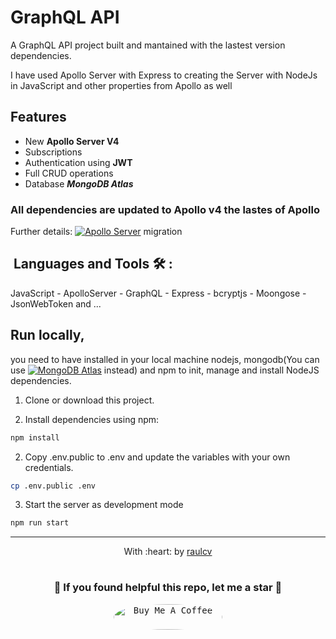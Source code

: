 # GraphQL API

A GraphQL API project built and mantained with the lastest version dependencies.

I have used Apollo Server with Express to creating the Server with NodeJs in JavaScript and other properties from Apollo as well

## Features
- New **Apollo Server V4**
- Subscriptions
- Authentication using **JWT**
- Full CRUD operations
- Database ***MongoDB Atlas***

### All dependencies are updated to Apollo v4 the lastes of Apollo

Further details: [![Apollo Server](https://img.shields.io/badge/apollo_server-V4-green?style=social&logo=apollographql&logoColor=blueviolet)](https://www.apollographql.com/docs/apollo-server/migration) migration

## &nbsp;Languages and Tools 🛠 :

JavaScript - ApolloServer - GraphQL - Express - bcryptjs - Moongose - JsonWebToken and ...

## Run locally, 
you need to have installed in your local machine nodejs, mongodb(You can use [![MongoDB Atlas](https://img.shields.io/badge/mongodb_atlas-0077B5?style=flat&logo=mongodb&logoColor=green)](https://www.mongodb.com/atlas) instead) and npm to init, manage and install NodeJS dependencies.

1. Clone or download this project.

2. Install dependencies using npm:

```sh
npm install
```

2. Copy .env.public to .env and update the variables with your own credentials.

```bash
cp .env.public .env
```

3. Start the server as development mode

```bash
npm run start
```
------------------------------------------------------------------------
<p align="center">
	With :heart: by <a href="https://www.raulcv.com" target="_blank">raulcv</a>
</p>

#
<h3 align="center">🤗 If you found helpful this repo, let me a star 🐣</h3>
<p align="center">
<a href="https://www.buymeacoffee.com/iraulcv" target="_blank">
<kbd><img src="https://cdn.buymeacoffee.com/buttons/default-orange.png" alt="Buy Me A Coffee" height="41" width="174" style="border-radius:50%"></kbd></a>
</p>
